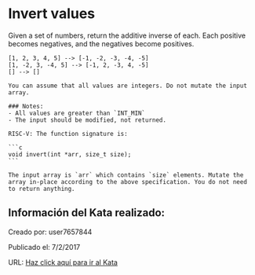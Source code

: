 # Invert values
Given a set of numbers, return the additive inverse of each. Each positive becomes negatives, and the negatives become positives.

```
[1, 2, 3, 4, 5] --> [-1, -2, -3, -4, -5]
[1, -2, 3, -4, 5] --> [-1, 2, -3, 4, -5]
[] --> []
```

```if:javascript,python,ruby,php,elixir,dart,go,lua
You can assume that all values are integers. Do not mutate the input array.
```

```if:c,riscv
### Notes:
- All values are greater than `INT_MIN`
- The input should be modified, not returned.
```

~~~if:riscv
RISC-V: The function signature is:

```c
void invert(int *arr, size_t size);
```

The input array is `arr` which contains `size` elements. Mutate the array in-place according to the above specification. You do not need to return anything.
~~~


## Información del Kata realizado:
Creado por: user7657844

Publicado el: 7/2/2017

URL: [Haz click aquí para ir al Kata](https://www.codewars.com/kata/5899dc03bc95b1bf1b0000ad)